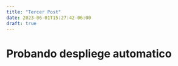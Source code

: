 ```yaml
---
title: "Tercer Post"
date: 2023-06-01T15:27:42-06:00
draft: true
---
```


# Probando despliege automatico